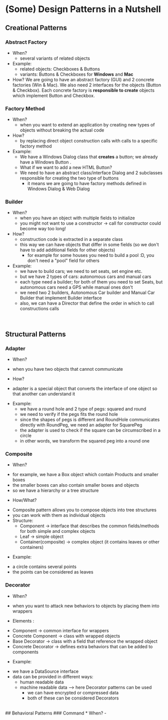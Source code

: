 # (Some) Design Patterns in a Nutshell

## Creational Patterns
### Abstract Factory
* When?
  - several variants of related objects
* Example:
  - related objects: Checkboxes & Buttons
  - variants: Buttons & Checkboxes for **Windows** and **Mac**
* How?
  We are going to have an abstract factory (GUI) and 2 concrete factories (Win & Mac). 
  We also need 2 interfaces for the objects (Button & Checkbox).
  Each concrete factory is **responsible to create** objects which implement Button and Checkbox.

### Factory Method
* When?
  - when you want to extend an application by creating new types of objects without breaking the actual code
* How?
  - by replacing direct object construction calls with calls to a specific factory method
* Example:
  - We have a Windows Dialog class that **creates** a button; we already have a Windows Button .
  - What if we want to add a new HTML Button?
  - We need to have an abstract class/interface Dialog and 2 subclasses responsible for creating the two type of buttons
    - it means we are going to have factory methods defined in Windows Dialog & Web Dialog
  
### Builder
* When?
  - when you have an object with multiple fields to initialize 
  - you might not want to use a constructor -> call for constructor could become way too long!
* How?
  - construction code is extracted in a separate class
  - this way we can have objects that differ in some fields (so we don't have to add additional fields for other objects)
    - for example for some houses you need to build a pool :D, you don't need a "pool" field for others
* Example:
  - we have to build cars; we need to set seats, set engine etc.
  - but we have 2 types of cars: autonomous cars and manual cars
  - each type need a builder; for both of them you need to set Seats, but autonomous cars need a GPS while manual ones don't
  - we need two 2 builders, Autonomous Car builder and Manual Car Builder that implement Builder interface
  - also, we can have a Director that define the order in which to call constructions calls 

<br>

## Structural Patterns
### Adapter
* When?
 - when you have two objects that cannot communicate
* How?
 - adapter is a special object that converts the interface of one object so that another can understand it
* Example:
  - we have a round hole and 2 type of pegs: squared and round
  - we need to verify if the pegs fits the round hole 
  - since the shapes of pegs is different and RoundHole communicates directly with RoundPeg, we need an adapter for SquarePeg
  - the adapter is used to check if the square can be circumscribed in a circle 
  - in other words, we transform the squared peg into a round one

### Composite
* When?
 - for example, we have a Box object which contain Products and smaller boxes
 - the smaller boxes can also contain smaller boxes and objects
 - so we have a hierarchy or a tree structure
* How/What?
 - Composite pattern allows you to compose objects into tree structures
 - you can work with them as individual objects
 - Structure:
   - Component ->  interface that describes the common fields/methods for both simple and complex objects
   - Leaf -> simple object
   - Container(composite) -> complex object (it contains leaves or other containers)
* Example:
 - a circle contains several points
 - the points can be considered as leaves

### Decorator
* When?
 - when you want to attack new behaviors to objects by placing them into wrappers
* Elements :
 - Component -> common interface for wrappers
 - Concrete Component -> class with wrapped objects
 - Base Decorator -> class with a field that reference the wrapped object
 - Concrete Decorator -> defines extra behaviors that can be added to components
* Example:
 - we have a DataSource interface
 - data can be provided in different ways:
   - human readable data
   - machine readable data  --> here Decorator patterns can be used
     - we can have encrypted or compressed data
     - both of these can be considered Decorators

<br>
## Behavioral Patterns
### Command
* When?
- 

